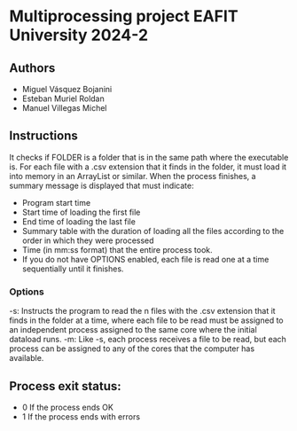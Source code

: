 # Multiprocessing project EAFIT University 2024-2

## Authors
- Miguel Vásquez Bojanini
- Esteban Muriel Roldan
- Manuel Villegas Michel

## Instructions

It checks if FOLDER is a folder that is in the same path where the executable is. For each file with a .csv extension that it finds in the folder, it must load it into memory in an ArrayList or similar. When the process finishes, a summary message is displayed that must indicate:

- Program start time
- Start time of loading the first file
- End time of loading the last file
- Summary table with the duration of loading all the files according to the order in which they were processed
- Time (in mm:ss format) that the entire process took.
- If you do not have OPTIONS enabled, each file is read one at a time sequentially until it finishes.

### Options
-s: Instructs the program to read the n files with the .csv extension that it finds in the folder at a time, where each file to be read must be assigned to an independent process assigned to the same core where the initial dataload runs.
-m: Like -s, each process receives a file to be read, but each process can be assigned to any of the cores that the computer has available.

## Process exit status:
- 0 If the process ends OK
- 1 If the process ends with errors
